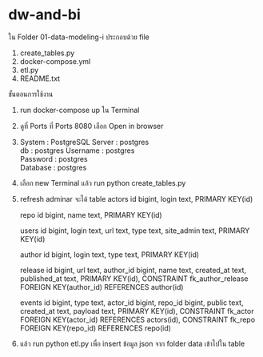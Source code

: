 # dw-and-bi
ใน Folder 01-data-modeling-i ประกอบด้วย file
1. create_tables.py
2. docker-compose.yml
3. etl.py
4. README.txt

ขั้นตอนการใช้งาน
1. run docker-compose up ใน Terminal 
2. ดูที่ Ports ที่ Ports 8080 เลือก Open in browser
3. System : PostgreSQL
   Server : postgres	
   db     : postgres
   Username : postgres	
   Password : postgres	
   Database : postgres
4. เลือก new Terminal แล้ว run python create_tables.py
5. refresh adminar จะได้ table
    actors
        id bigint,
        login text,
        PRIMARY KEY(id)

    repo
        id bigint,
        name text,
        PRIMARY KEY(id)

    users
        id bigint,
        login text,
        url text,
        type text,
        site_admin text,
        PRIMARY KEY(id)

    author
        id bigint,
        login text,
        type text,
        PRIMARY KEY(id)

    release
        id bigint,
        url text,
        author_id bigint,
        name text,
        created_at text,
        published_at text,
        PRIMARY KEY(id),
        CONSTRAINT fk_author_release FOREIGN KEY(author_id) REFERENCES author(id)
    
    events
        id bigint,
        type text,
        actor_id bigint,
        repo_id bigint,
        public text,
        created_at text,
        payload text,
        PRIMARY KEY(id),
        CONSTRAINT fk_actor FOREIGN KEY(actor_id) REFERENCES actors(id),
        CONSTRAINT fk_repo FOREIGN KEY(repo_id) REFERENCES repo(id)

6. แล้ว run python etl.py เพื่อ insert ข้อมูล json จาก folder data เข้าไปใน table 
